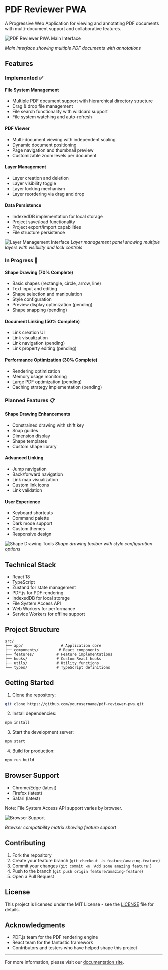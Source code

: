 # PDF Reviewer PWA

A Progressive Web Application for viewing and annotating PDF documents with multi-document support and collaborative features.

![PDF Reviewer PWA Main Interface](screenshots/main-interface.png)

*Main interface showing multiple PDF documents with annotations*

## Features

### Implemented ✅

#### File System Management
- Multiple PDF document support with hierarchical directory structure
- Drag & drop file management
- File search functionality with wildcard support
- File system watching and auto-refresh

#### PDF Viewer
- Multi-document viewing with independent scaling
- Dynamic document positioning
- Page navigation and thumbnail preview
- Customizable zoom levels per document

#### Layer Management
- Layer creation and deletion
- Layer visibility toggle
- Layer locking mechanism
- Layer reordering via drag and drop

#### Data Persistence
- IndexedDB implementation for local storage
- Project save/load functionality
- Project export/import capabilities
- File structure persistence

![Layer Management Interface](screenshots/layer-management.png)
*Layer management panel showing multiple layers with visibility and lock controls*

### In Progress 🚧

#### Shape Drawing (70% Complete)
- Basic shapes (rectangle, circle, arrow, line)
- Text input and editing
- Shape selection and manipulation
- Style configuration
- Preview display optimization (pending)
- Shape snapping (pending)

#### Document Linking (50% Complete)
- Link creation UI
- Link visualization
- Link navigation (pending)
- Link property editing (pending)

#### Performance Optimization (30% Complete)
- Rendering optimization
- Memory usage monitoring
- Large PDF optimization (pending)
- Caching strategy implementation (pending)

### Planned Features 📋

#### Shape Drawing Enhancements
- Constrained drawing with shift key
- Snap guides
- Dimension display
- Shape templates
- Custom shape library

#### Advanced Linking
- Jump navigation
- Back/forward navigation
- Link map visualization
- Custom link icons
- Link validation

#### User Experience
- Keyboard shortcuts
- Command palette
- Dark mode support
- Custom themes
- Responsive design

![Shape Drawing Tools](screenshots/shape-tools.png)
*Shape drawing toolbar with style configuration options*

## Technical Stack

- React 18
- TypeScript
- Zustand for state management
- PDF.js for PDF rendering
- IndexedDB for local storage
- File System Access API
- Web Workers for performance
- Service Workers for offline support

## Project Structure

```
src/
├── app/                 # Application core
├── components/         # React components
├── features/          # Feature implementations
├── hooks/             # Custom React hooks
├── utils/             # Utility functions
└── types/             # TypeScript definitions
```

## Getting Started

1. Clone the repository:
```bash
git clone https://github.com/yourusername/pdf-reviewer-pwa.git
```

2. Install dependencies:
```bash
npm install
```

3. Start the development server:
```bash
npm start
```

4. Build for production:
```bash
npm run build
```

## Browser Support

- Chrome/Edge (latest)
- Firefox (latest)
- Safari (latest)

Note: File System Access API support varies by browser.

![Browser Support](screenshots/browser-support.png)

*Browser compatibility matrix showing feature support*

## Contributing

1. Fork the repository
2. Create your feature branch (`git checkout -b feature/amazing-feature`)
3. Commit your changes (`git commit -m 'Add some amazing feature'`)
4. Push to the branch (`git push origin feature/amazing-feature`)
5. Open a Pull Request

## License

This project is licensed under the MIT License - see the [LICENSE](LICENSE) file for details.

## Acknowledgments

- PDF.js team for the PDF rendering engine
- React team for the fantastic framework
- Contributors and testers who have helped shape this project

---

For more information, please visit our [documentation site](https://docs.example.com).
